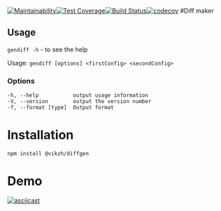 [![Maintainability](https://api.codeclimate.com/v1/badges/02dcec70e8dc3cc8d135/maintainability)](https://codeclimate.com/github/vikzh/diffgen-js/maintainability)[![Test Coverage](https://api.codeclimate.com/v1/badges/02dcec70e8dc3cc8d135/test_coverage)](https://codeclimate.com/github/vikzh/diffgen-js/test_coverage)[![Build Status](https://travis-ci.org/vikzh/diffgen-js.svg?branch=master)](https://travis-ci.org/vikzh/diffgen-js)[![codecov](https://codecov.io/gh/vikzh/diffgen-js/branch/master/graph/badge.svg)](https://codecov.io/gh/vikzh/diffgen-js)
#Diff maker
## Usage  
`gendiff -h` - to see the help

Usage: `gendiff [options] <firstConfig> <secondConfig>`
### Options  

    -h, --help           output usage information
    -V, --version        output the version number
    -f, --format [type]  Output format
       
# Installation
`npm install @vikzh/diffgen`

# Demo
[![asciicast](https://asciinema.org/a/zQ0ifNkZryA1s10bZepiY9BT9.svg)](https://asciinema.org/a/zQ0ifNkZryA1s10bZepiY9BT9)